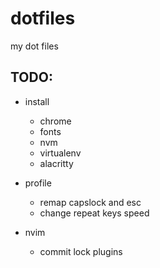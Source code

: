 # dotfiles

my dot files


## TODO:

- install
    - chrome
    - fonts
    - nvm
    - virtualenv
    - alacritty

- profile
    - remap capslock and esc
    - change repeat keys speed

- nvim
    - commit lock plugins
